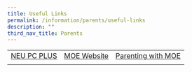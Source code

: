 ```yaml
---
title: Useful Links
permalink: /information/parents/useful-links
description: ""
third_nav_title: Parents
---
```

|  |  |  |
| -------- | -------- | -------- |
| [NEU PC PLUS](https://www.imda.gov.sg/programme-listing/neu-pc-plus) | [MOE Website](https://www.imda.gov.sg/programme-listing/neu-pc-plus) | [Parenting with MOE](https://www.moe.gov.sg/parentkit) |
| | | | 

